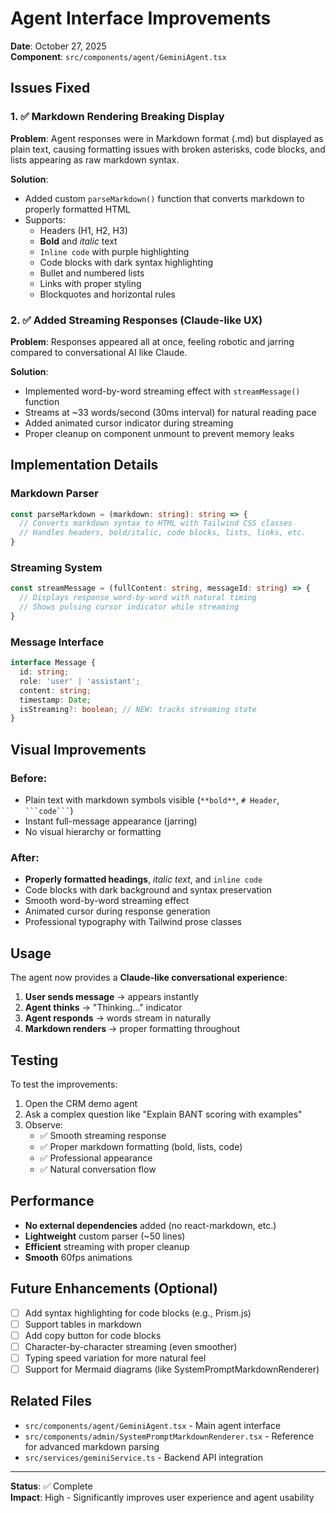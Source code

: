 # Agent Interface Improvements

**Date**: October 27, 2025  
**Component**: `src/components/agent/GeminiAgent.tsx`

## Issues Fixed

### 1. ✅ Markdown Rendering Breaking Display
**Problem**: Agent responses were in Markdown format (.md) but displayed as plain text, causing formatting issues with broken asterisks, code blocks, and lists appearing as raw markdown syntax.

**Solution**: 
- Added custom `parseMarkdown()` function that converts markdown to properly formatted HTML
- Supports:
  - Headers (H1, H2, H3)
  - **Bold** and *italic* text
  - `Inline code` with purple highlighting
  - Code blocks with dark syntax highlighting
  - Bullet and numbered lists
  - Links with proper styling
  - Blockquotes and horizontal rules

### 2. ✅ Added Streaming Responses (Claude-like UX)
**Problem**: Responses appeared all at once, feeling robotic and jarring compared to conversational AI like Claude.

**Solution**:
- Implemented word-by-word streaming effect with `streamMessage()` function
- Streams at ~33 words/second (30ms interval) for natural reading pace
- Added animated cursor indicator during streaming
- Proper cleanup on component unmount to prevent memory leaks

## Implementation Details

### Markdown Parser
```typescript
const parseMarkdown = (markdown: string): string => {
  // Converts markdown syntax to HTML with Tailwind CSS classes
  // Handles headers, bold/italic, code blocks, lists, links, etc.
}
```

### Streaming System
```typescript
const streamMessage = (fullContent: string, messageId: string) => {
  // Displays response word-by-word with natural timing
  // Shows pulsing cursor indicator while streaming
}
```

### Message Interface
```typescript
interface Message {
  id: string;
  role: 'user' | 'assistant';
  content: string;
  timestamp: Date;
  isStreaming?: boolean; // NEW: tracks streaming state
}
```

## Visual Improvements

### Before:
- Plain text with markdown symbols visible (`**bold**`, `# Header`, ` ```code``` `)
- Instant full-message appearance (jarring)
- No visual hierarchy or formatting

### After:
- **Properly formatted headings**, *italic text*, and `inline code`
- Code blocks with dark background and syntax preservation
- Smooth word-by-word streaming effect
- Animated cursor during response generation
- Professional typography with Tailwind prose classes

## Usage

The agent now provides a **Claude-like conversational experience**:

1. **User sends message** → appears instantly
2. **Agent thinks** → "Thinking..." indicator
3. **Agent responds** → words stream in naturally
4. **Markdown renders** → proper formatting throughout

## Testing

To test the improvements:
1. Open the CRM demo agent
2. Ask a complex question like "Explain BANT scoring with examples"
3. Observe:
   - ✅ Smooth streaming response
   - ✅ Proper markdown formatting (bold, lists, code)
   - ✅ Professional appearance
   - ✅ Natural conversation flow

## Performance

- **No external dependencies** added (no react-markdown, etc.)
- **Lightweight** custom parser (~50 lines)
- **Efficient** streaming with proper cleanup
- **Smooth** 60fps animations

## Future Enhancements (Optional)

- [ ] Add syntax highlighting for code blocks (e.g., Prism.js)
- [ ] Support tables in markdown
- [ ] Add copy button for code blocks
- [ ] Character-by-character streaming (even smoother)
- [ ] Typing speed variation for more natural feel
- [ ] Support for Mermaid diagrams (like SystemPromptMarkdownRenderer)

## Related Files

- `src/components/agent/GeminiAgent.tsx` - Main agent interface
- `src/components/admin/SystemPromptMarkdownRenderer.tsx` - Reference for advanced markdown parsing
- `src/services/geminiService.ts` - Backend API integration

---

**Status**: ✅ Complete  
**Impact**: High - Significantly improves user experience and agent usability

